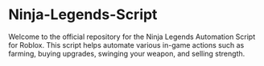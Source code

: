 # Ninja-Legends-Script
Welcome to the official repository for the Ninja Legends Automation Script for Roblox. This script helps automate various in-game actions such as farming, buying upgrades, swinging your weapon, and selling strength.
